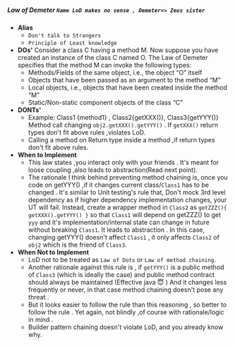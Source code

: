 ##### Law of Demeter `Name LoD makes no sense , Demeter=> Zeus sister`
- **Alias** 
    - `Don't talk to Strangers`
    - `Principle of Least knowledge`
- **DOs'**  Consider a class C having a method M. Now suppose you have created an instance of the class C named O. The Law of Demeter specifies that the method M can invoke the following types:
    - Methods/Fields of the same object, i.e., the object “O” itself
    - Objects that have been passed as an argument to the method “M”
    - Local objects, i.e., objects that have been created inside the method “M”
    - Static/Non-static component objects of the class “C”
- **DONTs'**
    - Example: Class1 {method1} , Class2{getXXX()}, Class3{getYYY()}
    Method call changing `obj2.getXXX().getYYY()` . If `getXXX()` return types don't fit above rules ,violates LoD.
    - Calling a method on Return type inside a method ,if return types don't fit above rules.
- **When to Implement**
    - This law states ,you interact only with your friends . It's meant for loose coupling ,also leads to abstraction(Read next point).
    - The rationale I think behind preventing method chaining is, once you code on getYYY() ,if it changes current class/`Class1` has to be changed . It's similar to Unit testing's rule that, Don't mock 3rd level dependency as if higher dependency implementation changes, your UT will fail. Instead, create a wrapper method in `Class2` as `getZZZ(){ getXXX().getYYY() }` so that `Class1` will depend on getZZZ() to get `yyy` and it's implementation/internal state can change in future without breaking `Class1`. It leads to abstraction . In this case, changing getYYY() doesn't affect `Class1` , it only affects `Class2` of `obj2` which is the friend of `Class3`.
- **When Not to Implement**
    - LoD not to be treated as `Law of Dots` or `Law of method chaining`.
    - Another rationale against this rule is , if `getYYY()` is a public method of `Class3` (which is ideally the case) and public method contract should always be maintained (Effective java :innocent: ) And it changes less frequently or never, in that case method chaining doesn't pose any threat .
    - But it looks easier to follow the rule than this reasoning , so better to follow the rule . Yet again, not blindly ,of course with rationale/logic in mind .
    - Builder pattern chaining doesn't violate LoD, and you already know why. 